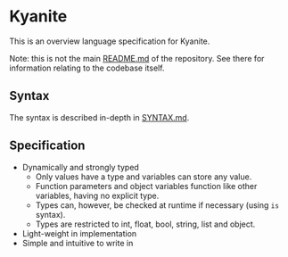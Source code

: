 # Kyanite
This is an overview language specification for Kyanite.

Note: this is not the main [README.md](README.md) of the repository. See there for information relating to the codebase itself.

## Syntax
The syntax is described in-depth in [SYNTAX.md](SYNTAX.md).

## Specification
* Dynamically and strongly typed
    * Only values have a type and variables can store any value.
    * Function parameters and object variables function like other variables, having no explicit type.
    * Types can, however, be checked at runtime if necessary (using `is` syntax).
    * Types are restricted to int, float, bool, string, list and object.
* Light-weight in implementation
* Simple and intuitive to write in